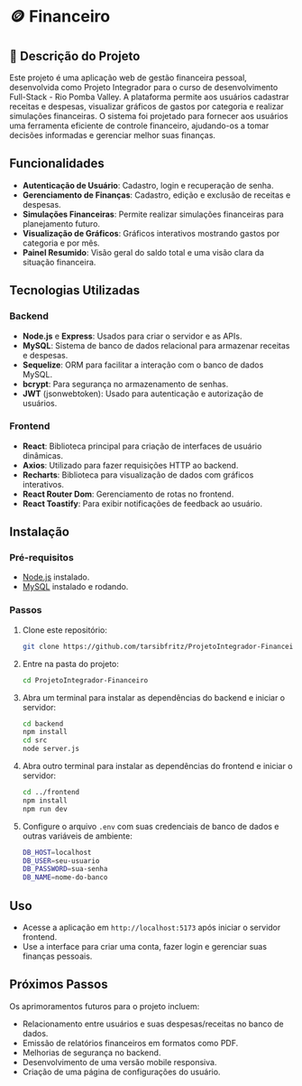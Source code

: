 # 🪙 Financeiro



## 📌 Descrição do Projeto

Este projeto é uma aplicação web de gestão financeira pessoal, desenvolvida como Projeto Integrador para o curso de desenvolvimento Full-Stack - Rio Pomba Valley. A plataforma permite aos usuários cadastrar receitas e despesas, visualizar gráficos de gastos por categoria e realizar simulações financeiras. O sistema foi projetado para fornecer aos usuários uma ferramenta eficiente de controle financeiro, ajudando-os a tomar decisões informadas e gerenciar melhor suas finanças.

## Funcionalidades

- **Autenticação de Usuário**: Cadastro, login e recuperação de senha.
- **Gerenciamento de Finanças**: Cadastro, edição e exclusão de receitas e despesas.
- **Simulações Financeiras**: Permite realizar simulações financeiras para planejamento futuro.
- **Visualização de Gráficos**: Gráficos interativos mostrando gastos por categoria e por mês.
- **Painel Resumido**: Visão geral do saldo total e uma visão clara da situação financeira.

## Tecnologias Utilizadas

### Backend

- **Node.js** e **Express**: Usados para criar o servidor e as APIs.
- **MySQL**: Sistema de banco de dados relacional para armazenar receitas e despesas.
- **Sequelize**: ORM para facilitar a interação com o banco de dados MySQL.
- **bcrypt**: Para segurança no armazenamento de senhas.
- **JWT** (jsonwebtoken): Usado para autenticação e autorização de usuários.

### Frontend

- **React**: Biblioteca principal para criação de interfaces de usuário dinâmicas.
- **Axios**: Utilizado para fazer requisições HTTP ao backend.
- **Recharts**: Biblioteca para visualização de dados com gráficos interativos.
- **React Router Dom**: Gerenciamento de rotas no frontend.
- **React Toastify**: Para exibir notificações de feedback ao usuário.

## Instalação

### Pré-requisitos

- [Node.js](https://nodejs.org/) instalado.
- [MySQL](https://www.mysql.com/) instalado e rodando.

### Passos

1. Clone este repositório:
    ```bash
    git clone https://github.com/tarsibfritz/ProjetoIntegrador-Financeiro.git
    ```

2. Entre na pasta do projeto:
    ```bash
    cd ProjetoIntegrador-Financeiro
    ```

3. Abra um terminal para instalar as dependências do backend e iniciar o servidor:
    ```bash
    cd backend
    npm install
    cd src
    node server.js
    ```

4. Abra outro terminal para instalar as dependências do frontend e iniciar o servidor:
    ```bash
    cd ../frontend
    npm install
    npm run dev
    ```

5. Configure o arquivo `.env` com suas credenciais de banco de dados e outras variáveis de ambiente:
    ```bash
    DB_HOST=localhost
    DB_USER=seu-usuario
    DB_PASSWORD=sua-senha
    DB_NAME=nome-do-banco
    ```

## Uso

- Acesse a aplicação em `http://localhost:5173` após iniciar o servidor frontend.
- Use a interface para criar uma conta, fazer login e gerenciar suas finanças pessoais.

## Próximos Passos

Os aprimoramentos futuros para o projeto incluem:
- Relacionamento entre usuários e suas despesas/receitas no banco de dados.
- Emissão de relatórios financeiros em formatos como PDF.
- Melhorias de segurança no backend.
- Desenvolvimento de uma versão mobile responsiva.
- Criação de uma página de configurações do usuário.
